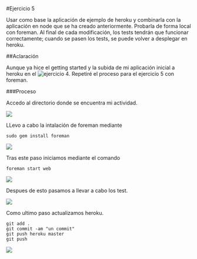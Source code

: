 #Ejercicio 5

Usar como base la aplicación de ejemplo de heroku y combinarla con la aplicación en node que se ha creado anteriormente. Probarla de forma local con foreman. Al final de cada modificación, los tests tendrán que funcionar correctamente; cuando se pasen los tests, se puede volver a desplegar en heroku.

##Aclaración

Aunque ya hice el getting started y la subida de mi aplicación inicial a heroku en el ![ejercicio 4](https://damp-lake-1537.herokuapp.com/). Repetiré el proceso para el ejercicio 5 con foreman.

###Proceso 

Accedo al directorio donde se encuentra mi actividad.

![](http://googledrive.com/host/0B6Q-phIC3pUpblVzUS1RbEZjb1E/EjercicioHW17.png)


LLevo a cabo la intalación de foreman mediante

    sudo gem install foreman
    
![](http://googledrive.com/host/0B6Q-phIC3pUpblVzUS1RbEZjb1E/EjercicioHW19.png)

Tras este paso iniciamos mediante el comando 

    foreman start web
    
![](http://googledrive.com/host/0B6Q-phIC3pUpblVzUS1RbEZjb1E/EjercicioHW20.png)

Despues de esto pasamos a llevar a cabo los test.

![](http://googledrive.com/host/0B6Q-phIC3pUpblVzUS1RbEZjb1E/EjercicioHW21.png)

Como ultimo paso actualizamos heroku.

    git add .
    git commit -am "un commit"
    git push heroku master
    git push
![](http://googledrive.com/host/0B6Q-phIC3pUpblVzUS1RbEZjb1E/EjercicioHW22.png)






